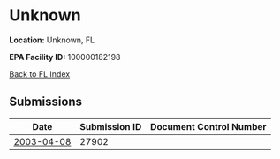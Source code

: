 # Unknown

**Location:** Unknown, FL

**EPA Facility ID:** 100000182198

[Back to FL Index](../../index.md)

## Submissions

| Date | Submission ID | Document Control Number |
|------|--------------|-------------------------|
| [2003-04-08](submissions/27902.md) | 27902 |  |
